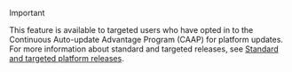 > [!IMPORTANT]
> This feature is available to targeted users who have opted in to the Continuous Auto-update Advantage Program (CAAP) for platform updates. For more information about standard and targeted releases, see [Standard and targeted platform releases](../get-started/public-preview-releases.md).
